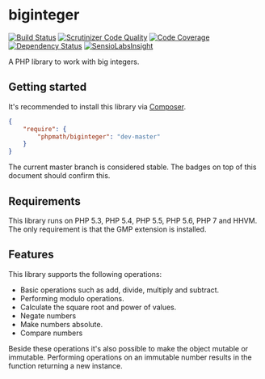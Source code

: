 # biginteger

[![Build Status](https://travis-ci.org/phpmath/biginteger.svg?branch=master)](https://travis-ci.org/phpmath/biginteger)
[![Scrutinizer Code Quality](https://scrutinizer-ci.com/g/phpmath/biginteger/badges/quality-score.png?b=master)](https://scrutinizer-ci.com/g/phpmath/biginteger/?branch=master)
[![Code Coverage](https://scrutinizer-ci.com/g/phpmath/biginteger/badges/coverage.png?b=master)](https://scrutinizer-ci.com/g/phpmath/biginteger/?branch=master)
[![Dependency Status](https://www.versioneye.com/user/projects/552269cc971f781c480003f0/badge.svg?style=flat)](https://www.versioneye.com/user/projects/552269cc971f781c480003f0)
[![SensioLabsInsight](https://insight.sensiolabs.com/projects/e94c9ef4-54e2-4785-bff5-d96db4b468d7/mini.png)](https://insight.sensiolabs.com/projects/e94c9ef4-54e2-4785-bff5-d96db4b468d7)

A PHP library to work with big integers.

## Getting started

It's recommended to install this library via [Composer](https://getcomposer.org).

```json
{
    "require": {
        "phpmath/biginteger": "dev-master"
    }
}
```

The current master branch is considered stable. The badges on top of this document should confirm this.

## Requirements

This library runs on PHP 5.3, PHP 5.4, PHP 5.5, PHP 5.6, PHP 7 and HHVM. The only requirement is that the GMP extension
is installed.

## Features

This library supports the following operations:

* Basic operations such as add, divide, multiply and subtract.
* Performing modulo operations.
* Calculate the square root and power of values.
* Negate numbers
* Make numbers absolute.
* Compare numbers

Beside these operations it's also possible to make the object mutable or immutable. Performing operations on an 
immutable number results in the function returning a new instance.
